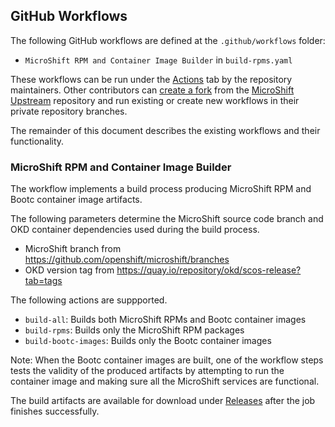 ## GitHub Workflows

The following GitHub workflows are defined at the `.github/workflows` folder:
* `MicroShift RPM and Container Image Builder` in `build-rpms.yaml`

These workflows can be run under the [Actions](https://github.com/microshift-io/microshift/actions)
tab by the repository maintainers. Other contributors can
[create a fork](https://docs.github.com/en/pull-requests/collaborating-with-pull-requests/working-with-forks/fork-a-repo#forking-a-repository)
from the [MicroShift Upstream](https://github.com/microshift-io/microshift) repository
and run existing or create new workflows in their private repository branches.

The remainder of this document describes the existing workflows and their functionality.

### MicroShift RPM and Container Image Builder

The workflow implements a build process producing MicroShift RPM and Bootc
container image artifacts.

The following parameters determine the MicroShift source code branch and OKD
container dependencies used during the build process.
* MicroShift branch from https://github.com/openshift/microshift/branches
* OKD version tag from https://quay.io/repository/okd/scos-release?tab=tags

The following actions are suppported.
* `build-all`: Builds both MicroShift RPMs and Bootc container images
* `build-rpms`: Builds only the MicroShift RPM packages
* `build-bootc-images`: Builds only the Bootc container images

Note: When the Bootc container images are built, one of the workflow steps tests
the validity of the produced artifacts by attempting to run the container image
and making sure all the MicroShift services are functional.

The build artifacts are available for download under [Releases](https://github.com/microshift-io/microshift/releases)
after the job finishes successfully.
